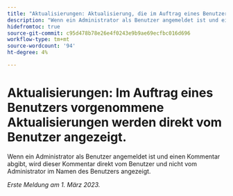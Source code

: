 ```yaml
---
title: "Aktualisierungen: Aktualisierung, die im Auftrag eines Benutzers vorgenommen wurde, wird direkt vom Benutzer angezeigt."
description: "Wenn ein Administrator als Benutzer angemeldet ist und einen Kommentar abgibt, wird dieser Kommentar direkt vom Benutzer und nicht vom Administrator im Namen des Benutzers angezeigt."
hidefromtoc: true
source-git-commit: c95d478b78e26e4f0243e9b9ae69ecfbc016d696
workflow-type: tm+mt
source-wordcount: '94'
ht-degree: 4%

---
```



# Aktualisierungen: Im Auftrag eines Benutzers vorgenommene Aktualisierungen werden direkt vom Benutzer angezeigt.

Wenn ein Administrator als Benutzer angemeldet ist und einen Kommentar abgibt, wird dieser Kommentar direkt vom Benutzer und nicht vom Administrator im Namen des Benutzers angezeigt.

_Erste Meldung am 1. März 2023._

